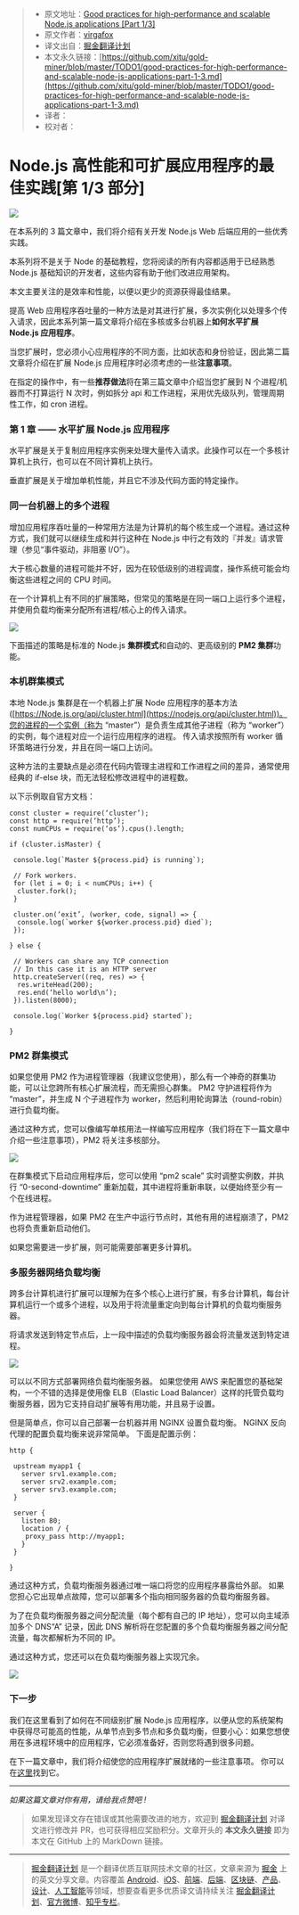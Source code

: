 > * 原文地址：[Good practices for high-performance and scalable Node.js applications [Part 1/3]](https://medium.com/iquii/good-practices-for-high-performance-and-scalable-node-js-applications-part-1-3-bb06b6204197)
> * 原文作者：[virgafox](https://medium.com/@virgafox?source=post_header_lockup)
> * 译文出自：[掘金翻译计划](https://github.com/xitu/gold-miner)
> * 本文永久链接：[https://github.com/xitu/gold-miner/blob/master/TODO1/good-practices-for-high-performance-and-scalable-node-js-applications-part-1-3.md](https://github.com/xitu/gold-miner/blob/master/TODO1/good-practices-for-high-performance-and-scalable-node-js-applications-part-1-3.md)
> * 译者：
> * 校对者：

# Node.js 高性能和可扩展应用程序的最佳实践[第 1/3 部分]

![](https://cdn-images-1.medium.com/max/2000/1*LBVvh_2LqmucG-dP6Em-ww.jpeg)

在本系列的 3 篇文章中，我们将介绍有关开发 Node.js Web 后端应用的一些优秀实践。

本系列将不是关于 Node 的基础教程，您将阅读的所有内容都适用于已经熟悉 Node.js 基础知识的开发者，这些内容有助于他们改进应用架构。

本文主要关注的是效率和性能，以便以更少的资源获得最佳结果。

提高 Web 应用程序吞吐量的一种方法是对其进行扩展，多次实例化以处理多个传入请求，因此本系列第一篇文章将介绍在多核或多台机器上**如何水平扩展 Node.js 应用程序**。

当您扩展时，您必须小心应用程序的不同方面，比如状态和身份验证，因此第二篇文章将介绍在扩展 Node.js 应用程序时必须考虑的一些**注意事项**。

在指定的操作中，有一些**推荐做法**将在第三篇文章中介绍当您扩展到 N 个进程/机器而不打算运行 N 次时，例如拆分 api 和工作进程，采用优先级队列，管理周期性工作，如 cron 进程。

### 第 1 章 —— 水平扩展 Node.js 应用程序

水平扩展是关于复制应用程序实例来处理大量传入请求。此操作可以在一个多核计算机上执行，也可以在不同计算机上执行。

垂直扩展是关于增加单机性能，并且它不涉及代码方面的特定操作。

### 同一台机器上的多个进程

增加应用程序吞吐量的一种常用方法是为计算机的每个核生成一个进程。通过这种方式，我们就可以继续生成和并行这种在 Node.js 中行之有效的『并发』请求管理（参见“事件驱动，非阻塞 I/O”）。

大于核心数量的进程可能并不好，因为在较低级别的进程调度，操作系统可能会均衡这些进程之间的 CPU 时间。

在一个计算机上有不同的扩展策略，但常见的策略是在同一端口上运行多个进程，并使用负载均衡来分配所有进程/核心上的传入请求。

![](https://cdn-images-1.medium.com/max/800/1*p6YEK7y6JsVYBaZkhu4UbQ.png)

下面描述的策略是标准的 Node.js **集群模式**和自动的、更高级别的 **PM2 集群**功能。

### 本机群集模式

本地 Node.js 集群是在一个机器上扩展 Node 应用程序的基本方法 ([https://Node.js.org/api/cluster.html](https://nodejs.org/api/cluster.html))。您的进程的一个实例（称为 “master”）是负责生成其他子进程（称为 “worker”）的实例，每个进程对应一个运行应用程序的进程。 传入请求按照所有 worker 循环策略进行分发，并且在同一端口上访问。

这种方法的主要缺点是必须在代码内管理主进程和工作进程之间的差异，通常使用经典的 if-else 块，而无法轻松修改进程中的进程数。

以下示例取自官方文档：

```
const cluster = require(‘cluster’);
const http = require(‘http’);
const numCPUs = require(‘os’).cpus().length;

if (cluster.isMaster) {
  
 console.log(`Master ${process.pid} is running`);
  
 // Fork workers.
 for (let i = 0; i < numCPUs; i++) {
  cluster.fork();
 }
  
 cluster.on(‘exit’, (worker, code, signal) => {
  console.log(`worker ${worker.process.pid} died`);
 });
  
} else {
  
 // Workers can share any TCP connection
 // In this case it is an HTTP server
 http.createServer((req, res) => {
  res.writeHead(200);
  res.end(‘hello world\n’);
 }).listen(8000);
  
 console.log(`Worker ${process.pid} started`);
 
}
```

### PM2 群集模式

如果您使用 PM2 作为进程管理器（我建议您使用），那么有一个神奇的群集功能，可以让您跨所有核心扩展流程，而无需担心群集。 PM2 守护进程将作为 “master”，并生成 N 个子进程作为 worker，然后利用轮询算法（round-robin）进行负载均衡。

通过这种方式，您可以像编写单核用法一样编写应用程序（我们将在下一篇文章中介绍一些注意事项），PM2 将关注多核部分。

![](https://cdn-images-1.medium.com/max/800/0*zWc1jyWm1FNEeNgZ.)

在群集模式下启动应用程序后，您可以使用 “pm2 scale” 实时调整实例数，并执行 “0-second-downtime” 重新加载，其中进程将重新串联，以便始终至少有一个在线进程。

作为进程管理器，如果 PM2 在生产中运行节点时，其他有用的进程崩溃了，PM2 也将负责重新启动他们。

如果您需要进一步扩展，则可能需要部署更多计算机。

### 多服务器网络负载均衡

跨多台计算机进行扩展可以理解为在多个核心上进行扩展，有多台计算机，每台计算机运行一个或多个进程，以及用于将流量重定向到每台计算机的负载均衡服务器。

将请求发送到特定节点后，上一段中描述的负载均衡服务器会将流量发送到特定进程。

![](https://cdn-images-1.medium.com/max/800/1*ryiL00dESNJTL_jRnUyAyA.png)

可以以不同方式部署网络负载均衡服务器。 如果您使用 AWS 来配置您的基础架构，一个不错的选择是使用像 ELB（Elastic Load Balancer）这样的托管负载均衡服务器，因为它支持自动扩展等有用功能，并且易于设置。

但是简单点，你可以自己部署一台机器并用 NGINX 设置负载均衡。 NGINX 反向代理的配置负载均衡来说非常简单。 下面是配置示例：

```
http {

 upstream myapp1 {
   server srv1.example.com;
   server srv2.example.com;
   server srv3.example.com;
 }
 
 server {
   listen 80;
   location / {
    proxy_pass http://myapp1;
   }
 }
 
}
```

通过这种方式，负载均衡服务器通过唯一端口将您的应用程序暴露给外部。 如果您担心它出现单点故障，您可以部署多个指向相同服务器的负载均衡服务器。

为了在负载均衡服务器之间分配流量（每个都有自己的 IP 地址），您可以向主域添加多个 DNS“A” 记录，因此 DNS 解析将在您配置的多个负载均衡服务器之间分配流量，每次都解析为不同的 IP。

通过这种方式，您还可以在负载均衡服务器上实现冗余。

![](https://cdn-images-1.medium.com/max/800/1*iSVmpaGmwYzXWydLJnzM3A.png)

### 下一步

我们在这里看到了如何在不同级别扩展 Node.js 应用程序，以便从您的系统架构中获得尽可能高的性能，从单节点到多节点和多负载均衡，但要小心：如果您想使用在多进程环境中的应用程序，它必须准备好，否则您将遇到很多问题。

在下一篇文章中，我们将介绍使您的应用程序扩展就绪的一些注意事项。 你可以在[这里](https://medium.com/iquii/good-practices-for-high-performance-and-scalable-node-js-applications-part-2-3-2a68f875ce79)找到它。

* * *

_如果这篇文章对你有用，请给我点赞吧 !_

> 如果发现译文存在错误或其他需要改进的地方，欢迎到 [掘金翻译计划](https://github.com/xitu/gold-miner) 对译文进行修改并 PR，也可获得相应奖励积分。文章开头的 **本文永久链接** 即为本文在 GitHub 上的 MarkDown 链接。


---

> [掘金翻译计划](https://github.com/xitu/gold-miner) 是一个翻译优质互联网技术文章的社区，文章来源为 [掘金](https://juejin.im) 上的英文分享文章。内容覆盖 [Android](https://github.com/xitu/gold-miner#android)、[iOS](https://github.com/xitu/gold-miner#ios)、[前端](https://github.com/xitu/gold-miner#前端)、[后端](https://github.com/xitu/gold-miner#后端)、[区块链](https://github.com/xitu/gold-miner#区块链)、[产品](https://github.com/xitu/gold-miner#产品)、[设计](https://github.com/xitu/gold-miner#设计)、[人工智能](https://github.com/xitu/gold-miner#人工智能)等领域，想要查看更多优质译文请持续关注 [掘金翻译计划](https://github.com/xitu/gold-miner)、[官方微博](http://weibo.com/juejinfanyi)、[知乎专栏](https://zhuanlan.zhihu.com/juejinfanyi)。
